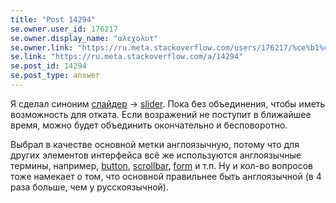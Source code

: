 ```yaml
---
title: "Post 14294"
se.owner.user_id: 176217
se.owner.display_name: "αλεχολυτ"
se.owner.link: "https://ru.meta.stackoverflow.com/users/176217/%ce%b1%ce%bb%ce%b5%cf%87%ce%bf%ce%bb%cf%85%cf%84"
se.link: "https://ru.meta.stackoverflow.com/a/14294"
se.post_id: 14294
se.post_type: answer
---
```

<p>Я сделал синоним <a href="https://ru.stackoverflow.com/questions/tagged/%d1%81%d0%bb%d0%b0%d0%b9%d0%b4%d0%b5%d1%80" class="s-tag post-tag" title="показать вопросы с меткой [слайдер]" aria-label="показать вопросы с меткой [слайдер]" rel="tag" aria-labelledby="tag-слайдер-tooltip-container" data-tag-menu-origin="Unknown">слайдер</a> -&gt; <a href="https://ru.stackoverflow.com/questions/tagged/slider" class="s-tag post-tag" title="показать вопросы с меткой [slider]" aria-label="показать вопросы с меткой [slider]" rel="tag" aria-labelledby="tag-slider-tooltip-container" data-tag-menu-origin="Unknown">slider</a>. Пока без объединения, чтобы иметь возможность для отката. Если возражений не поступит в ближайшее время, можно будет объединить окончательно и бесповоротно.</p>
<p>Выбрал в качестве основной метки англоязычную, потому что для других элементов интерфейса всё же используются англоязычные термины, например, <a href="https://ru.stackoverflow.com/questions/tagged/button" class="s-tag post-tag" title="показать вопросы с меткой [button]" aria-label="показать вопросы с меткой [button]" rel="tag" aria-labelledby="tag-button-tooltip-container" data-tag-menu-origin="Unknown">button</a>, <a href="https://ru.stackoverflow.com/questions/tagged/scrollbar" class="s-tag post-tag" title="показать вопросы с меткой [scrollbar]" aria-label="показать вопросы с меткой [scrollbar]" rel="tag" aria-labelledby="tag-scrollbar-tooltip-container" data-tag-menu-origin="Unknown">scrollbar</a>, <a href="https://ru.stackoverflow.com/questions/tagged/form" class="s-tag post-tag" title="показать вопросы с меткой [form]" aria-label="показать вопросы с меткой [form]" rel="tag" aria-labelledby="tag-form-tooltip-container" data-tag-menu-origin="Unknown">form</a> и т.п. Ну и кол-во вопросов тоже намекает о том, что основной правильнее быть англоязычной (в 4 раза больше, чем у русскоязычной).</p>
